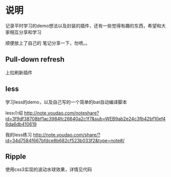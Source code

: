 # 说明
记录平时学习的demo想法以及封装的插件，还有一些觉得有趣的东西，希望和大家相互分享和学习

顺便放上了自己的 笔记分享一下，勿喷。。


## Pull-down refresh
上拉刷新插件


## less 
学习less的demo，以及自己写的一个简单的bat自动编译脚本

less介绍 
http://note.youdao.com/noteshare?id=3f9df38708bf1ac3984fc26640a2c1f7&sub=WEB9ab2e24c3fb42bf10ef46da6db410619

我的less练习 
http://note.youdao.com/share/?id=34d7584f667bfdce8b682cf523b033f2&type=note#/

## Ripple
使用css3实现的波动水球效果，详情见代码
